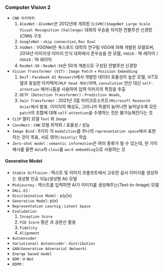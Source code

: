 ### Computer Vision 2
- `CNN 아키텍처`
  1. `AlexNet` : `AlexNet`은 2012년에 개최된 `ILSVRC(ImageNet Large Scale Visual Recognition Challenge)` 대회의 우승을 차지한 컨볼루션 신경망(CNN) 구조
  2. `GoogleNet` : `skip connection`, `Res Dual`
  3. `VGGNet` : VGGNet은 옥스포드 대학의 연구팀 VGG에 의해 개발된 모델로써, 2014년 이미지넷 이미지 인식 대회에서 준우승을 한 모델, `VGG16` : 16 레이어 / `VGG19` : 19 레이어
  4. `ResNet-50` : `ResNet-50`은 50개 계층으로 구성된 컨벌루션 신경망
- `Vision Transformer (VIT)` :  `Image Patch` + `Posision Embedding`
  1. `DeiT` : `Facebook AI Research`에서 개발한 데이터 효율성이 높은 모델, ViT모델과 동일한 아키텍처`(MLP head 제외)`이며, `convolution` 연산 대신 `self-attention` 매커니즘을 사용하여 입력 이미지의 특징을 추출
  2. `DETF (Detection Transformer)` : `Prediction Heads`, 
  3. `Swin Transformer` : 2021년 3월 마이크로소프트`(Microsoft Research Asia)`에서 발표,  이미지의 해상도, 그러니까 픽셀이 늘어나면 늘어날수록 모든 `patch`의 조합에 대해 `self-attention`을 수행하는 것은 불가능해진다는 것
- `CLIP` 멀티 모델 `Text` 와 `Image`
- `ConvNext` : `CNN` 모델 최적화 / 효율성 / 성능
- `Image Bind` :  6가지 각 `modalities`를 하나의 `representation space`에서 표현하는 것이 목표, 서로 엮어`(Jointly)` 학습
- `Zero-shot model` : `semantic information`은 여러 종류가 될 수 있는데, 한 가지 예시를 들면 `data`의 `class`를 `word embedding`으로 사용하는 것

#### Generative Model
- `Stable Diffusion` : 텍스트 및 이미지 프롬프트에서 고유한 실사 이미지를 생성하는 생성형 인공 지능(생성형 AI) 모델
- `Midjourney` : 텍스트를 입력하면 AI가 이미지를 생성해주는(Text-to-Image) 모델
- `DALL.E2` : 
- `Discriminative Model` : p(y|x)
- `Generative Model`: p(x)
- `Representation Learnig` : `Latent Space`
- `Evaludation` 
  1. `Inception Score`
  2. `FID Score` 평균 과 공분산 활용
  3. `Fidelity`
  4. `Alignment`
- `Autoencoder`
- `Variationasl Autoencoder` : `distribution`
- `GAN(Generative Adverarial Network)`
- `Energe based model`
- `DDM` : `U-Net`
- `DDPM` : 